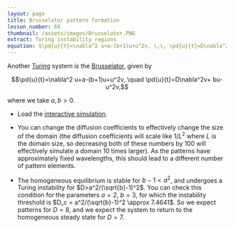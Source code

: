```yaml
---
layout: page
title: Brusselator pattern formation
lesson_number: 60
thumbnail: /assets/images/Brusselator.PNG
extract: Turing instability regions
equation: $\pd{u}{t}=\nabla^2 u+a-(b+1)u+u^2v, \,\, \pd{u}{t}=D\nabla^2v+ bu-u^2v,$
---
```

Another [Turing](https://en.wikipedia.org/wiki/Turing_pattern) system is the [Brusselator](https://en.wikipedia.org/wiki/Brusselator), given by 

$$\pd{u}{t}=\nabla^2 u+a-(b+1)u+u^2v, \quad \pd{u}{t}=D\nabla^2v+ bu-u^2v,$$

where we take $a,b>0$.

* Load the [interactive simulation](/sim/?preset=brusselator). 

* You can change the diffusion coefficients to effectively change the size of the domain (the diffusion coefficients will scale like $1/L^2$ where $L$ is the domain size, so decreasing both of these numbers by $100$ will effectively simulate a domain $10$ times larger). As the patterns have approximately fixed wavelengths, this should lead to a different number of pattern elements.

* The homogeneous equilibrium is stable for $b-1<a^2$, and undergoes a Turing instability for $D>a^2/(\sqrt{b}-1)^2$. You can check this condition for the parameters $a=2$, $b=3$, for which the instability threshold is $D_c = a^2/(\sqrt{b}-1)^2 \approx 7.4641$. So we expect patterns for $D=8$, and we expect the system to return to the homogeneous steady state for $D=7$.
